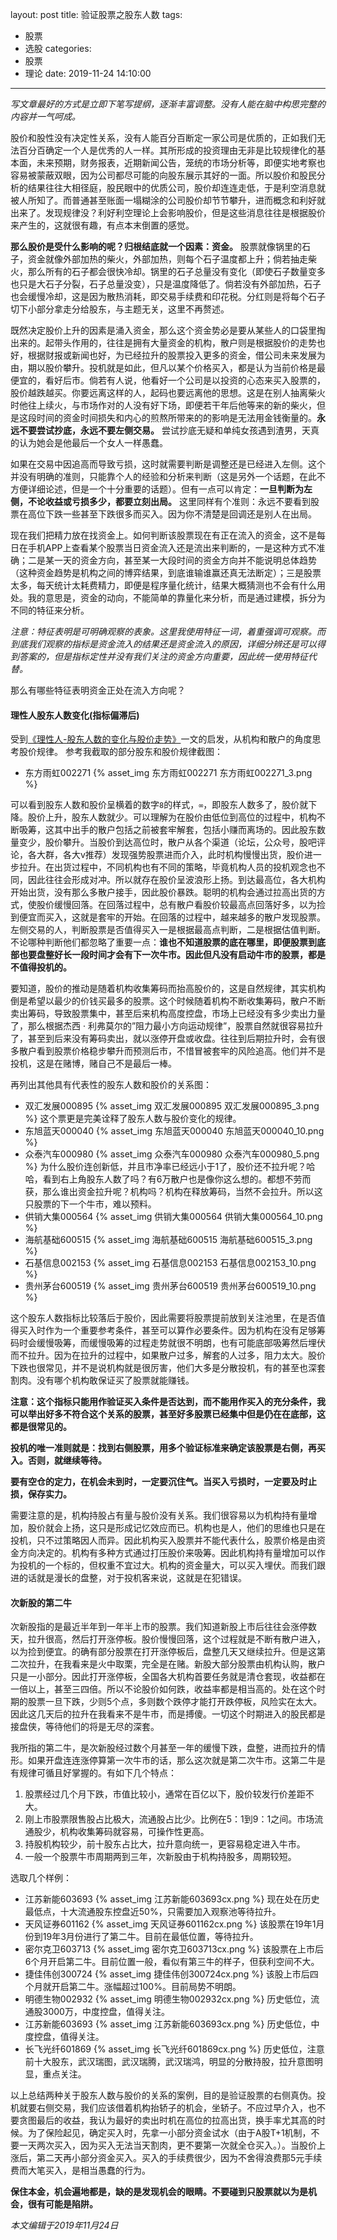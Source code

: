 layout: post
title: 验证股票之股东人数
tags:
  - 股票
  - 选股
categories:
  - 股票
  - 理论
date: 2019-11-24 14:10:00
---
*写文章最好的方式是立即下笔写提纲，逐渐丰富调整。没有人能在脑中构思完整的内容并一气呵成。*

股价和股性没有决定性关系，没有人能百分百断定一家公司是优质的，正如我们无法百分百确定一个人是优秀的人一样。其所形成的投资理由无非是比较规律化的基本面，未来预期，财务报表，近期新闻公告，笼统的市场分析等，即便实地考察也容易被蒙蔽双眼，因为公司都尽可能的向股东展示其好的一面。所以股价和股民分析的结果往往大相径庭，股民眼中的优质公司，股价却连连走低，于是利空消息就被人所知了。而普通甚至账面一塌糊涂的公司股价却节节攀升，进而概念和利好就出来了。发现规律没？利好利空理论上会影响股价，但是这些消息往往是根据股价来产生的，这就很有趣，有点本末倒置的感觉。

**那么股价是受什么影响的呢？归根结底就一个因素：资金。** 股票就像锅里的石子，资金就像外部加热的柴火，外部加热，则每个石子温度都上升；倘若抽走柴火，那么所有的石子都会很快冷却。锅里的石子总量没有变化（即使石子数量变多也只是大石子分裂，石子总量没变），只是温度降低了。倘若没有外部加热，石子也会缓慢冷却，这是因为散热消耗，即交易手续费和印花税。分红则是将每个石子切下小部分拿走分给股东，与主题无关，这里不再赘述。

既然决定股价上升的因素是涌入资金，那么这个资金势必是要从某些人的口袋里掏出来的。起带头作用的，往往是拥有大量资金的机构，散户则是根据股价的走势也好，根据财报或新闻也好，为已经拉升的股票投入更多的资金，借公司未来发展为由，期以股价攀升。投机就是如此，但凡以某个价格买入，都是认为当前价格是最便宜的，看好后市。倘若有人说，他看好一个公司是以投资的心态来买入股票的，股价越跌越买。你要远离这样的人，起码也要远离他的思想。这是在别人抽离柴火时他往上续火，与市场作对的人没有好下场，即便若干年后他等来的新的柴火，但是这段时间的资金时间损失和内心的煎熬所带来的的影响是无法用金钱衡量的。**永远不要尝试抄底，永远不要左侧交易。** 尝试抄底无疑和单纯女孩遇到渣男，天真的认为她会是他最后一个女人一样愚蠢。

如果在交易中因追高而导致亏损，这时就需要判断是调整还是已经进入左侧。这个并没有明确的准则，只能靠个人的经验和分析来判断（这是另外一个话题，在此不方便详细论述，但是一个十分重要的话题）。但有一点可以肯定：**一旦判断为左侧，不论收益或亏损多少，都要立刻出局。** 这里同样有个准则：永远不要看到股票在高位下跌一些甚至下跌很多而买入。因为你不清楚是回调还是别人在出局。

现在我们把精力放在找资金上。如何判断该股票现在有正在流入的资金，这不是每日在手机APP上查看某个股票当日资金流入还是流出来判断的，一是这种方式不准确；二是某一天的资金方向，甚至某一大段时间的资金方向并不能说明总体趋势（这种资金趋势是机构之间的博弈结果，到底谁输谁赢还真无法断定）；三是股票太多，每天统计太耗费精力，即便是程序量化统计，结果大概猜测也不会有什么用处。我的意思是，资金的动向，不能简单的靠量化来分析，而是通过建模，拆分为不同的特征来分析。

*注意：特征表明是可明确观察的表象。这里我使用特征一词，着重强调可观察。而到底我们观察的指标是资金流入的结果还是资金流入的原因，详细分辨还是可以得到答案的，但是指标定性并没有我们关注的资金方向重要，因此统一使用特征代替。*

那么有哪些特征表明资金正处在流入方向呢？

#### 理性人股东人数变化(指标偏滞后)

受到[《理性人-股东人数的变化与股价走势》](https://mp.weixin.qq.com/s/7KD_g1zYiNGqxdz13cHHGw)一文的启发，从机构和散户的角度思考股价规律。
参考我截取的部分股东和股价规律截图：

* 东方雨虹002271
{% asset_img 东方雨虹002271 东方雨虹002271_3.png %}

可以看到股东人数和股价呈横着的数字`8`的样式，`∞`，即股东人数多了，股价就下降。股价上升，股东人数就少。可以理解为在股价由低位到高位的过程中，机构不断吸筹，这其中出手的散户包括之前被套牢解套，包括小赚而离场的。因此股东数量变少，股价攀升。当股价到达高位时，散户从各个渠道（论坛，公众号，股吧评论，各大群，各大v推荐）发现强势股票进而介入，此时机构慢慢出货，股价进一步拉升。在出货过程中，不同机构也有不同的策略，毕竟机构人员的投机观念也不同，因此往往会形成对冲。所以就存在股价呈波浪形上扬。到达最高位，各大机构开始出货，没有那么多散户接手，因此股价暴跌。聪明的机构会通过拉高出货的方式，使股价缓慢回落。在回落过程中，总有散户看股价较最高点回落好多，以为捡到便宜而买入，这就是套牢的开始。在回落的过程中，越来越多的散户发现股票。左侧交易的人，判断股票是否值得买入一是根据最高点判断，二是根据估值判断。不论哪种判断他们都忽略了重要一点：**谁也不知道股票的底在哪里，即便股票到底部也要盘整好长一段时间才会有下一次牛市。因此但凡没有启动牛市的股票，都是不值得投机的。**

要知道，股价的推动是随着机构收集筹码而抬高股价的，这是自然规律，其实机构倒是希望以最少的价钱买最多的股票。这个时候随着机构不断收集筹码，散户不断卖出筹码，导致股票集中，甚至后来机构高度控盘，市场上已经没有多少卖出力量了，那么根据杰西 · 利弗莫尔的”阻力最小方向运动规律”，股票自然就很容易拉升了，甚至到后来没有筹码卖出，就以涨停开盘或收盘。往往到后期拉升时，会有很多散户看到股票价格稳步攀升而预测后市，不惜冒被套牢的风险追高。他们并不是投机，这是在赌博，赌自己不是最后一棒。

再列出其他具有代表性的股东人数和股价的关系图：

* 双汇发展000895
{% asset_img 双汇发展000895 双汇发展000895_3.png %}
这个票更是完美诠释了股东人数与股价变化的规律。
* 东旭蓝天000040
{% asset_img 东旭蓝天000040 东旭蓝天000040_10.png %}
* 众泰汽车000980
{% asset_img 众泰汽车000980 众泰汽车000980_5.png %}
为什么股价连创新低，并且市净率已经远小于1了，股价还不拉升呢？哈哈，看到右上角股东人数了吗？有6万散户也是像你这么想的。都想不劳而获，那么谁出资金拉升呢？机构吗？机构在释放筹码，当然不会拉升。所以这只股票的下一个牛市，难以预料。
* 供销大集000564
{% asset_img 供销大集000564 供销大集000564_10.png %}
* 海航基础600515
{% asset_img 海航基础600515 海航基础600515_3.png %}
* 石基信息002153
{% asset_img 石基信息002153 石基信息002153_10.png %}
* 贵州茅台600519
{% asset_img 贵州茅台600519 贵州茅台600519_10.png %}

这个股东人数指标比较落后于股价，因此需要将股票提前放到关注池里，在是否值得买入时作为一个重要参考条件，甚至可以算作必要条件。因为机构在没有足够筹码时会缓慢吸筹，而缓慢吸筹的过程走势就很不明朗，也有可能底部吸筹然后埋伏而不拉升。因为在拉升的过程中，如果散户过多，解套的人过多，阻力太大。股价下跌也很常见，并不是说机构就是很厉害，他们大多是分散投机，有的甚至也深套割肉。没有哪个机构敢保证买了股票就能赚钱。

**注意：这个指标只能用作验证买入条件是否达到，而不能用作买入的充分条件，我可以举出好多不符合这个关系的股票，甚至好多股票已经集中但是仍在在底部，这都是很常见的。**

**投机的唯一准则就是：找到右侧股票，用多个验证标准来确定该股票是右侧，再买入。否则，就继续等待。**

**要有空仓的定力，在机会未到时，一定要沉住气。当买入亏损时，一定要及时止损，保存实力。**

需要注意的是，机构持股占有量与股价没有关系。我们很容易以为机构持有量增加，股价就会上扬，这只是形成记忆效应而已。机构也是人，他们的思维也只是在投机，只不过策略因人而异。因此机构买入股票并不能代表什么，股票价格是由资金方向决定的。机构有多种方式通过打压股价来吸筹。因此机构持有量增加可以作为投机的一个标的，但权重不宜过大。机构的资金量大，可以买入埋伏。而我们跟进的话就是漫长的盘整，对于投机客来说，这就是在犯错误。

#### 次新股的第二牛

次新股指的是最近半年到一年半上市的股票。我们知道新股上市后往往会涨停数天，拉升很高，然后打开涨停板。股价慢慢回落，这个过程就是不断有散户进入，以为捡到便宜。的确有部分股票在打开涨停板后，盘整几天又继续拉升。但是这第二次拉升，在我看来是火中取栗，完全是在赌。新股大部分股票由机构认购，散户只是一小部分。因此打开涨停板，全国各大机构首要任务就是清仓套现，收益都在一倍以上，甚至三四倍。所以不论股价如何跌，收益率都是相当高的。处在这个时期的股票一旦下跌，少则5个点，多则数个跌停才能打开跌停板，风险实在太大。因此这几天后的拉升在我看来不是牛市，而是搏傻。一切这个时期进入的股民都是接盘侠，等待他们的将是无尽的深套。

我所指的第二牛，是次新股经过数个月甚至一年的缓慢下跌，盘整，进而拉升的情形。如果开盘连连涨停算第一次牛市的话，那么这次就是第二次牛市。这第二牛是有规律可循且好掌握的。有如下几个特点：
1. 股票经过几个月下跌，市值比较小，通常在百亿以下，股价较发行价差距不大。
2. 刚上市股票限售股占比极大，流通股占比少。比例在5：1到9：1之间。市场流通股少，机构收集筹码就容易，可操作性更高。
3. 持股机构较少，前十股东占比大，拉升意向统一，更容易稳定进入牛市。
4. 一般一个股票牛市周期两到三年，次新股由于机构持股多，周期较短。

选取几个样例：
* 江苏新能603693
{% asset_img 江苏新能603693cx.png %}
现在处在历史最低点，十大流通股东控盘近50%，只需要加入观察池等待拉升。
* 天风证券601162
{% asset_img 天风证券601162cx.png %}
该股票在19年1月份到19年3月份进行了第二牛。目前在最低位置，等待拉升。
* 密尔克卫603713
{% asset_img 密尔克卫603713cx.png %}
该股票在上市后6个月开启第二牛。目前位置一般，看似有第三牛的样子，但获利空间不大。
* 捷佳伟创300724
{% asset_img 捷佳伟创300724cx.png %}
该股上市后四个月就开启第二牛。涨幅超过100%。目前局势不明朗。
* 明德生物002932
{% asset_img 明德生物002932cx.png %}
历史低位，流通股3000万，中度控盘，值得关注。
* 江苏新能603693
{% asset_img 江苏新能603693cx.png %}
历史低位，中度控盘，值得关注。
* 长飞光纤601869
{% asset_img 长飞光纤601869cx.png %}
历史低位，注意前十大股东，武汉瑞图，武汉瑞腾，武汉瑞鸿，明显的分散持股，拉升意图明显，重点关注。

以上总结两种关于股东人数与股价的关系的案例，目的是验证股票的右侧真伪。投机就要右侧交易，我们应该借着机构抬轿子的机会，坐轿子。不应过早介入，也不要贪图最后的收益，我认为最好的卖出时机在高位的拉高出货，换手率尤其高的时候。为了保险起见，确定买入时，先拿一小部分资金试水（由于A股T+1机制，不要一天两次买入，因为买入无法当天割肉，更不要第一次就全仓买入。）。当股价上涨后，第二天再小部分资金买入。买入的手续费很少，因为不舍得浪费那5元手续费而大笔买入，是相当愚蠢的行为。

**保住本金，机会遍地都是，缺的是发现机会的眼睛。不要碰到只股票就以为是机会，很有可能是陷阱。**

*本文编辑于2019年11月24日*